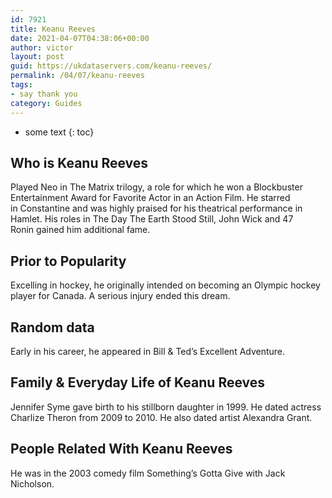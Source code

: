 ```yaml
---
id: 7921
title: Keanu Reeves
date: 2021-04-07T04:38:06+00:00
author: victor
layout: post
guid: https://ukdataservers.com/keanu-reeves/
permalink: /04/07/keanu-reeves
tags:
- say thank you
category: Guides
---
```


* some text
{: toc}


## Who is Keanu Reeves



Played Neo in The Matrix trilogy, a role for which he won a Blockbuster Entertainment Award for Favorite Actor in an Action Film. He starred in Constantine and was highly praised for his theatrical performance in Hamlet. His roles in The Day The Earth Stood Still, John Wick and 47 Ronin gained him additional fame. 

                
                
                
## Prior to Popularity



Excelling in hockey, he originally intended on becoming an Olympic hockey player for Canada. A serious injury ended this dream. 

                
                
                
## Random data



Early in his career, he appeared in Bill & Ted&#8217;s Excellent Adventure. 

                
                
                
## Family & Everyday Life of Keanu Reeves



Jennifer Syme gave birth to his stillborn daughter in 1999. He dated actress Charlize Theron from 2009 to 2010. He also dated artist Alexandra Grant.

                
                
                
## People Related With Keanu Reeves



He was in the 2003 comedy film Something&#8217;s Gotta Give with Jack Nicholson. 

                
              
            
          
          
          